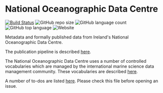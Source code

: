 # National Oceanographic Data Centre

[![Build Status](https://travis-ci.org/IrishMarineInstitute/national-oceanographic-data-centre.svg?branch=master)](https://travis-ci.org/IrishMarineInstitute/national-oceanographic-data-centre) ![GitHub repo size](https://img.shields.io/github/repo-size/IrishMarineInstitute/national-oceanographic-data-centre) ![GitHub language count](https://img.shields.io/github/languages/count/IrishMarineInstitute/national-oceanographic-data-centre) ![GitHub top language](https://img.shields.io/github/languages/top/IrishMarineInstitute/national-oceanographic-data-centre) ![Website](https://img.shields.io/website/https/irishmarineinstitute.github.io/national-oceanographic-data-centre?down_color=red&down_message=Down&up_color=green&up_message=Online)

Metadata and formally published data from Ireland's National Oceanographic Data Centre.

The publication pipeline is described [here](PUBLICATION-PIPELINE.md).

The National Oceanographic Data Centre uses a number of controlled vocabularies which are managed by the international marine science data management community. These vocabularies are described [here](CONTROLLED-VOCABULARIES.md).

A number of to-dos are listed [here](TODO.md). Please check this file before opening an issue.